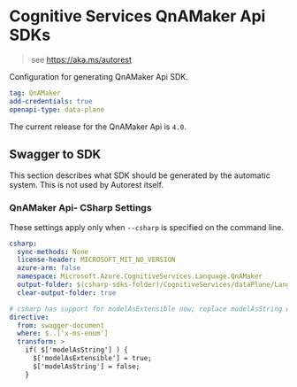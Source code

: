 # Cognitive Services QnAMaker Api SDKs

> see https://aka.ms/autorest

Configuration for generating QnAMaker Api SDK.

``` yaml
tag: QnAMaker
add-credentials: true
openapi-type: data-plane
```

The current release for the QnAMaker Api is `4.0`.

## Swagger to SDK

This section describes what SDK should be generated by the automatic system.
This is not used by Autorest itself.

### QnAMaker Api- CSharp Settings
These settings apply only when `--csharp` is specified on the command line.

``` yaml $(csharp)
csharp:
  sync-methods: None
  license-header: MICROSOFT_MIT_NO_VERSION
  azure-arm: false
  namespace: Microsoft.Azure.CognitiveServices.Language.QnAMaker
  output-folder: $(csharp-sdks-folder)/CognitiveServices/dataPlane/Language/QnAMaker/Generated
  clear-output-folder: true

# csharp has support for modelAsExtensible now; replace modelAsString with that.
directive:
  from: swagger-document
  where: $..['x-ms-enum']
  transform: >
    if( $['modelAsString'] ) {
      $['modelAsExtensible'] = true;
      $['modelAsString'] = false;
    }
```